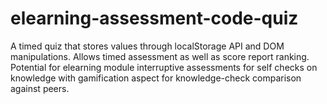 # elearning-assessment-code-quiz
A timed quiz that stores values through localStorage API and DOM manipulations. Allows timed assessment as well as score report ranking. Potential for elearning module interruptive assessments for self checks on knowledge with gamification aspect for knowledge-check comparison against peers.
